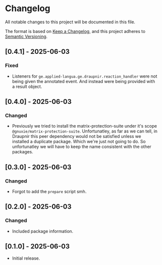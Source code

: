 <!--
SPDX-FileCopyrightText: 2024 Gnuxie <Gnuxie@protonmail.com>

SPDX-License-Identifier: CC-BY-SA-4.0
-->

# Changelog

All notable changes to this project will be documented in this file.

The format is based on [Keep a Changelog](https://keepachangelog.com/en/1.1.0/),
and this project adheres to
[Semantic Versioning](https://semver.org/spec/v2.0.0.html).

## [0.4.1] - 2025-06-03

### Fixed

- Listeners for `ge.applied-langua.ge.draupnir.reaction_handler` were not being
  given the annotated event. And instead were being provided with a result
  object.

## [0.4.0] - 2025-06-03

### Changed

- Previously we tried to install the matrix-protection-suite under it's scope
  `@gnuxie/matrix-protection-suite`. Unfortunatley, as far as we can tell, in
  Draupnir this peer dependency would not be satisfied unless we installed a
  duplicate package. Which we're just not going to do. So unfortunatley we will
  have to keep the name consistent with the other packages.

## [0.3.0] - 2025-06-03

### Changed

- Forgot to add the `prepare` script smh.

## [0.2.0] - 2025-06-03

### Changed

- Included package information.

## [0.1.0] - 2025-06-03

- Initial release.
